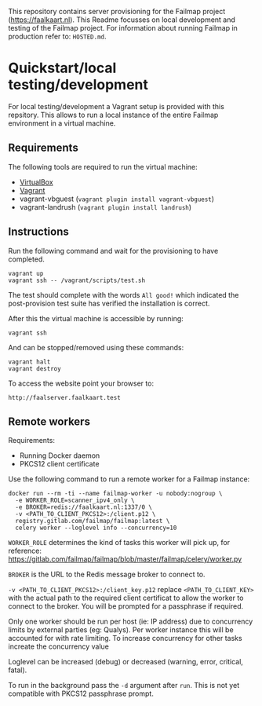 This repository contains server provisioning for the Failmap project (https://faalkaart.nl). This Readme focusses on local development and testing of the Failmap project. For information about running Failmap in production refer to: `HOSTED.md`.

# Quickstart/local testing/development

For local testing/development a Vagrant setup is provided with this repsitory. This allows to run a local instance of the entire Failmap environment in a virtual machine.

## Requirements

The following tools are required to run the virtual machine:

- [VirtualBox](https://www.virtualbox.org/wiki/Downloads)
- [Vagrant](https://www.vagrantup.com/downloads.html)
- vagrant-vbguest (`vagrant plugin install vagrant-vbguest`)
- vagrant-landrush (`vagrant plugin install landrush`)

## Instructions

Run the following command and wait for the provisioning to have completed.

    vagrant up
    vagrant ssh -- /vagrant/scripts/test.sh

The test should complete with the words `All good!` which indicated the post-provision test suite has verified the installation is correct.

After this the virtual machine is accessible by running:

    vagrant ssh

And can be stopped/removed using these commands:

    vagrant halt
    vagrant destroy

To access the website point your browser to:

    http://faalserver.faalkaart.test

## Remote workers

Requirements:

- Running Docker daemon
- PKCS12 client certificate

Use the following command to run a remote worker for a Failmap instance:

    docker run --rm -ti --name failmap-worker -u nobody:nogroup \
      -e WORKER_ROLE=scanner_ipv4_only \
      -e BROKER=redis://faalkaart.nl:1337/0 \
      -v <PATH_TO_CLIENT_PKCS12>:/client.p12 \
      registry.gitlab.com/failmap/failmap:latest \
      celery worker --loglevel info --concurrency=10

`WORKER_ROLE` determines the kind of tasks this worker will pick up, for reference: https://gitlab.com/failmap/failmap/blob/master/failmap/celery/worker.py

`BROKER` is the URL to the Redis message broker to connect to.

`-v <PATH_TO_CLIENT_PKCS12>:/client_key.p12` replace `<PATH_TO_CLIENT_KEY>` with the actual path to the required client certificat to allow the worker to connect to the broker. You will be prompted for a passphrase if required.

Only one worker should be run per host (ie: IP address) due to concurrency limits by external parties (eg: Qualys). Per worker instance this will be accounted for with rate limiting. To increase concurrency for other tasks increate the concurrency value

Loglevel can be increased (debug) or decreased (warning, error, critical, fatal).

To run in the background pass the `-d` argument after `run`. This is not yet compatible with PKCS12 passphrase prompt.
